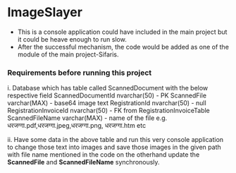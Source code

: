 # ImageSlayer
- This is a console application could have included in the main project but it could be heave enough to run slow.
- After the successful mechanism, the code would be added as one of the module of the main project-Sifaris.
  
### Requirements before running this project
i.     Database which has table called ScannedDocument with the below respective field 
       ScannedDocumentId	nvarchar(50)	- PK
       ScannedFile	varchar(MAX) - base64 image text
       RegistrationId	nvarchar(50) - null
       RegistrationInvoiceId	nvarchar(50)	- FK from RegistrationInvoiceTable	
       ScannedFileName	varchar(MAX) - name of the file e.g. धरजग्गा.pdf,धरजग्गा.jpeg,धरजग्गा.png, धरजग्गा.htm etc 

ii. Have some data in the above table and run this very console application to change those text into images and save those images in the given path with file name mentioned in the code on the otherhand update the  **ScannedFile** and **ScannedFileName** synchronously.


		
